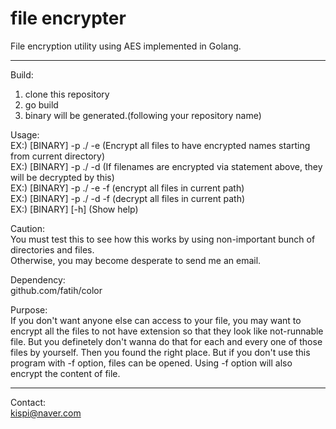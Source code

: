 # file encrypter
File encryption utility using AES implemented in Golang.

***

Build:
1. clone this repository  
2. go build  
3. binary will be generated.(following your repository name)  

Usage:  
EX:) [BINARY] -p ./ -e (Encrypt all files to have encrypted names starting from current directory)  
EX:) [BINARY] -p ./ -d (If filenames are encrypted via statement above, they will be decrypted by this)  
EX:) [BINARY] -p ./ -e -f (encrypt all files in current path)  
EX:) [BINARY] -p ./ -d -f (decrypt all files in current path)  
EX:) [BINARY] [-h] (Show help)  

Caution:  
You must test this to see how this works by using non-important bunch of directories and files.  
Otherwise, you may become desperate to send me an email.  

Dependency:  
github.com/fatih/color  

Purpose:  
If you don't want anyone else can access to your file, you may want to encrypt all the files to not have extension so that they look like not-runnable file. But you definetely don't wanna do that for each and every one of those files by yourself. Then you found the right place. But if you don't use this program with -f option, files can be opened. Using -f option will also encrypt the content of file.

***

Contact:  
kispi@naver.com
